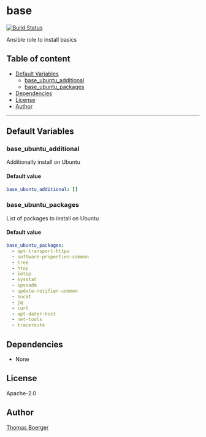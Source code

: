 # base

[![Build Status](https://cloud.drone.io/api/badges/rolehippie/base/status.svg)](https://cloud.drone.io/rolehippie/base)

Ansible role to install basics

## Table of content

* [Default Variables](#default-variables)
  * [base_ubuntu_additional](#base_ubuntu_additional)
  * [base_ubuntu_packages](#base_ubuntu_packages)
* [Dependencies](#dependencies)
* [License](#license)
* [Author](#author)

---

## Default Variables

### base_ubuntu_additional

Additionally install on Ubuntu

#### Default value

```YAML
base_ubuntu_additional: []
```

### base_ubuntu_packages

List of packages to install on Ubuntu

#### Default value

```YAML
base_ubuntu_packages:
  - apt-transport-https
  - software-properties-common
  - tree
  - htop
  - iotop
  - sysstat
  - ipvsadm
  - update-notifier-common
  - socat
  - jq
  - curl
  - apt-dater-host
  - net-tools
  - traceroute
```

## Dependencies

* None

## License

Apache-2.0

## Author

[Thomas Boerger](https://github.com/tboerger)
